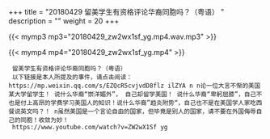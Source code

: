 +++
title = "20180429  留美学生有资格评论华裔同胞吗？（粤语） "
description = ""
weight = 20
+++

{{< mymp3 mp3="20180429_zw2wx1sf_yg.mp4.wav.mp3" >}}

{{< mymp4 mp4="20180429_zw2wx1sf_yg.mp4" >}}

     留美学生有资格评论华裔同胞吗？（粤语） 
     以下链接是本人所提及的事件，请点击阅读：https://mp.weixin.qq.com/s/EZQcR5cvjvdD8flz ilZYA n n论一位大言不惭的美国某大学留学生！ 说什么华裔“崇洋媚外”， 自己却留学美国！ 说什么华裔“卑躬屈膝”，自己不也是付上高昂的学费学习美国人的知识！说什么华裔”趋炎附势“，自己也不是在美国学人家吃西餐说英文吗？！ n虽然美国是一个言论自由的国家，但毕竟是别人的国家，请不要在外国侮辱自己的同胞！收敛为妙！ 
     https://www.youtube.com/watch?v=ZW2wX1Sf yg 
